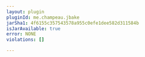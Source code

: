 ```yaml
---
layout: plugin
pluginId: me.champeau.jbake
jarSha1: 4f6155c357543578a955c0efe1dee582d311584b
isJarAvailable: true
error: NONE
violations: []

---
```

